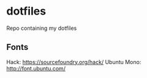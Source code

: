 # dotfiles
Repo containing my dotfiles

## Fonts
Hack: https://sourcefoundry.org/hack/
Ubuntu Mono: http://font.ubuntu.com/
